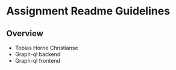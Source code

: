 # Assignment Readme Guidelines

## Overview

- Tobias Horne Christianse
- Graph-ql backend
- Graph-ql frontend

